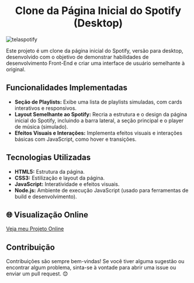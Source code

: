 <h1 align="center">Clone da Página Inicial do Spotify (Desktop)</h1>

![telaspotify](https://github.com/beamatias/page-spotify/assets/140823685/9fd12efd-9d55-4208-b6dd-e0b0c81b48e5)

Este projeto é um clone da página inicial do Spotify, versão para desktop, desenvolvido com o objetivo de demonstrar habilidades de desenvolvimento Front-End e criar uma interface de usuário semelhante à original.

## Funcionalidades Implementadas

* **Seção de Playlists:** Exibe uma lista de playlists simuladas, com cards interativos e responsivos.
* **Layout Semelhante ao Spotify:** Recria a estrutura e o design da página inicial do Spotify, incluindo a barra lateral, a seção principal e o player de música (simulado).
* **Efeitos Visuais e Interações:** Implementa efeitos visuais e interações básicas com JavaScript, como hover e transições.

## Tecnologias Utilizadas

* **HTML5:** Estrutura da página.
* **CSS3:** Estilização e layout da página.
* **JavaScript:** Interatividade e efeitos visuais.
* **Node.js:** Ambiente de execução JavaScript (usado para ferramentas de build e desenvolvimento).

## 🌐 Visualização Online

[Veja meu Projeto Online](https://page-spotify-eight.vercel.app/)

## Contribuição

Contribuições são sempre bem-vindas! Se você tiver alguma sugestão ou encontrar algum problema, sinta-se à vontade para abrir uma issue ou enviar um pull request. 😊

